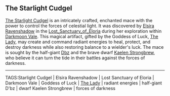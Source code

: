 ## The Starlight Cudgel

[The Starlight Cudgel](.md) is an intricately crafted, enchanted mace with the power to control the forces of celestial light. It was discovered by [Elsira Ravenshadow](../People/Elsira_Ravenshadow.md) in the [Lost_Sanctuary_of_Eloria](../Places/Lost_Sanctuary_of_Eloria.md) during her exploration within [Darkmoon Vale](../Places/Darkmoon_Vale.md). This magical artifact, gifted by the Goddess of Luck, [The Lady](../Gods/The%20Lady.md), may create and command radiant energies to heal, protect, and destroy darkness while also restoring balance to a wielder's luck. The mace is sought by the half-giant [Dbz](../People/Dbz.md) and the brave dwarf [Kaelen Strongbrew](../People/Kaelen_Strongbrew.md), who believe it can turn the tide in their battles against the forces of darkness.


---

TAGS:Starlight Cudgel | Elsira Ravenshadow | Lost Sanctuary of Eloria | Darkmoon Vale | Goddess of Luck | [The Lady](../Gods/The%20Lady.md) | radiant energies | half-giant D'bz | dwarf Kaelen Strongbrew | forces of darkness
